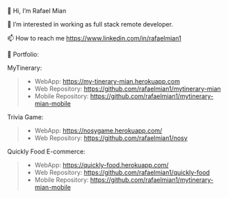 
👋 Hi, I’m Rafael Mian

👀 I’m interested in working as full stack remote developer.

📫 How to reach me https://www.linkedin.com/in/rafaelmian1

🧳 Portfolio:

MyTinerary: 
>- WebApp: https://my-tinerary-mian.herokuapp.com 
>- Web Repository: https://github.com/rafaelmian1/mytinerary-mian 
>- Mobile Repository: https://github.com/rafaelmian1/mytinerary-mian-mobile

Trivia Game: 
>- WebApp: https://nosygame.herokuapp.com/
>- Web Repository: https://github.com/rafaelmian1/nosy

Quickly Food E-commerce: 
>- WebApp: https://quickly-food.herokuapp.com/
>- Web Repository: https://github.com/rafaelmian1/quickly-food 
>- Mobile Repository: https://github.com/rafaelmian1/mytinerary-mian-mobile
